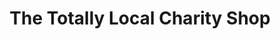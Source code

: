 ---
title: "The Totally Local Charity Shop"
url: /bromyard/the-totally-local-charity-shop/
shop: Gebrauchtwaren
---